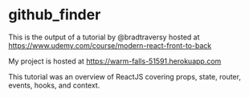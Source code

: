 # github_finder

This is the output of a tutorial by @bradtraversy hosted at https://www.udemy.com/course/modern-react-front-to-back

My project is hosted at https://warm-falls-51591.herokuapp.com

This tutorial was an overview of ReactJS covering props, state, router, events, hooks, and context.
